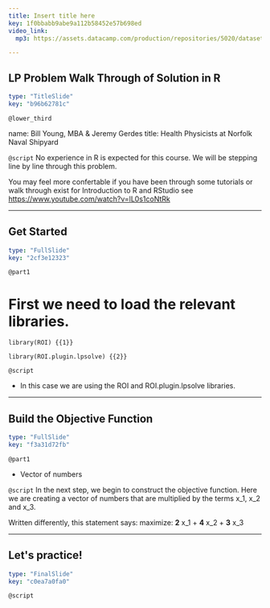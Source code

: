 ```yaml
---
title: Insert title here
key: 1f0bbabb9abe9a112b58452e57b698ed
video_link:
  mp3: https://assets.datacamp.com/production/repositories/5020/datasets/be5197ecebed0705d03427f9d8425a5299ed99eb/Du_gamla_du_fria.mp3

---
```

## LP Problem Walk Through of Solution in R

```yaml
type: "TitleSlide"
key: "b96b62781c"
```

`@lower_third`

name: Bill Young, MBA & Jeremy Gerdes
title: Health Physicists at Norfolk Naval Shipyard


`@script`
No experience in R is expected for this course. We will be stepping line by line through this problem.

You may feel more confertable if you have been through some tutorials or walk through exist for Introduction to R and RStudio see 
https://www.youtube.com/watch?v=lL0s1coNtRk


---
## Get Started

```yaml
type: "FullSlide"
key: "2cf3e12323"
```

`@part1`
# First we need to load the relevant libraries. 

``` 
library(ROI) {{1}} 
```
```
library(ROI.plugin.lpsolve) {{2}} 
```


`@script`
- In this case we are using the ROI and ROI.plugin.lpsolve libraries.


---
## Build the Objective Function

```yaml
type: "FullSlide"
key: "f3a31d72fb"
```

`@part1`
- Vector of numbers


`@script`
In the next step, we begin to construct the objective function.  Here we are creating a vector of numbers that are multiplied by the terms x_1, x_2 and x_3.


Written differently, this statement says: maximize: **2** x_1 + **4** x_2 + **3** x_3


---
## Let's practice!

```yaml
type: "FinalSlide"
key: "c0ea7a0fa0"
```

`@script`


